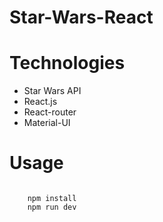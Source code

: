 # Star-Wars-React

# Technologies
* Star Wars API
* React.js
* React-router
* Material-UI

# Usage
<pre><code>
    npm install
    npm run dev
</code></pre>
